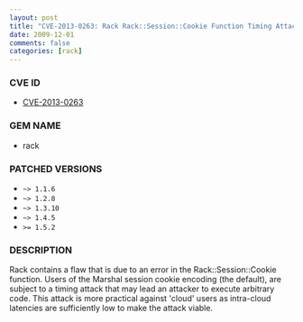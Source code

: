 ```yaml
---
layout: post
title: "CVE-2013-0263: Rack Rack::Session::Cookie Function Timing Attack Remote Code Execution "
date: 2009-12-01
comments: false
categories: [rack]
---
```


### CVE ID

* [CVE-2013-0263](http://osvdb.org/show/osvdb/89939)

### GEM NAME

* rack

### PATCHED VERSIONS

* `~> 1.1.6`
* `~> 1.2.8`
* `~> 1.3.10`
* `~> 1.4.5`
* `>= 1.5.2`

### DESCRIPTION

Rack contains a flaw that is due to an error in the Rack::Session::Cookie
function. Users of the Marshal session cookie encoding (the default), are
subject to a timing attack that may lead an attacker to execute arbitrary
code. This attack is more practical against 'cloud' users as intra-cloud
latencies are sufficiently low to make the attack viable.

